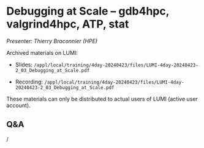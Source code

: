 # Debugging at Scale – gdb4hpc, valgrind4hpc, ATP, stat

*Presenter: Thierry Braconnier (HPE)*

<!--
Course materials will be provided during and after the course.
-->

<!--
Temporary location of materials (for the lifetime of the training project):

-   Slides: `/project/project_465001098/Slides/HPE/07_debugging_at_scale.pdf`
-->

Archived materials on LUMI:

-   Slides: `/appl/local/training/4day-20240423/files/LUMI-4day-20240423-2_03_Debugging_at_Scale.pdf`

-   Recording: `/appl/local/training/4day-20240423/files/LUMI-4day-20240423-2_03_Debugging_at_Scale.pdf`

These materials can only be distributed to actual users of LUMI (active user account).

## Q&A

/
